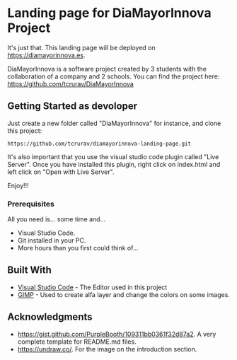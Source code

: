 # Landing page for DiaMayorInnova Project

It's just that. This landing page will be deployed on https://diamayorinnova.es.

DiaMayorInnova is a software project created by 3 students with the collaboration of a company and 2 schools. You can find the project here: https://github.com/tcrurav/DiaMayorInnova

## Getting Started as devoloper

Just create a new folder called "DiaMayorInnova" for instance, and clone this project:

````
https://github.com/tcrurav/diamayorinnova-landing-page.git
````

It's also important that you use the visual studio code plugin called "Live Server". Once you have installed this plugin, right click on index.html and left click on "Open with Live Server".

Enjoy!!!


### Prerequisites

All you need is... some time and...
* Visual Studio Code.
* Git installed in your PC.
* More hours than you first could think of...

## Built With

* [Visual Studio Code](https://code.visualstudio.com/) - The Editor used in this project
* [GIMP](https://www.gimp.org/) - Used to create alfa layer and change the colors on some images.

## Acknowledgments

* https://gist.github.com/PurpleBooth/109311bb0361f32d87a2. A very complete template for README.md files.
* https://undraw.co/. For the image on the introduction section.